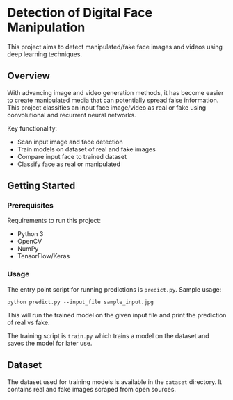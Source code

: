 # Detection of Digital Face Manipulation

This project aims to detect manipulated/fake face images and videos using deep learning techniques. 

## Overview

With advancing image and video generation methods, it has become easier to create manipulated media that can potentially spread false information. This project classifies an input face image/video as real or fake using convolutional and recurrent neural networks.

Key functionality:

- Scan input image and face detection
- Train models on dataset of real and fake images 
- Compare input face to trained dataset
- Classify face as real or manipulated

## Getting Started

### Prerequisites

Requirements to run this project:

- Python 3
- OpenCV 
- NumPy
- TensorFlow/Keras

### Usage

The entry point script for running predictions is `predict.py`. Sample usage:

```
python predict.py --input_file sample_input.jpg
```

This will run the trained model on the given input file and print the prediction of real vs fake.

The training script is `train.py` which trains a model on the dataset and saves the model for later use.

## Dataset

The dataset used for training models is available in the `dataset` directory. It contains real and fake images scraped from open sources.
